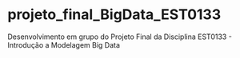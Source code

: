 # projeto_final_BigData_EST0133
Desenvolvimento em grupo do Projeto Final da Disciplina EST0133 - Introdução a Modelagem Big Data
